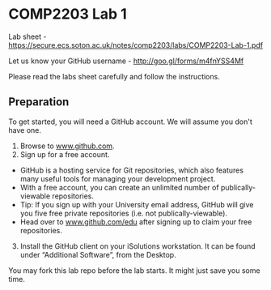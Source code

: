 # COMP2203 Lab 1

Lab sheet - https://secure.ecs.soton.ac.uk/notes/comp2203/labs/COMP2203-Lab-1.pdf

Let us know your GitHub username - http://goo.gl/forms/m4fnYSS4Mf 

Please read the labs sheet carefully and follow the instructions.

## Preparation
To get started, you will need a GitHub account. We will assume you don't have one.

1. Browse to www.github.com.
2. Sign up for a free account.
  * GitHub is a hosting service for Git repositories, which also features many useful tools for managing your development project.
  * With a free account, you can create an unlimited number of publically-viewable repositories. 
  * Tip: If you sign up with your University email address, GitHub will give you five free private repositories (i.e. not publically-viewable).
  * Head over to www.github.com/edu after signing up to claim your free repositories.
3. Install the GitHub client on your iSolutions workstation. It can be found under “Additional Software”, from the Desktop.

You may fork this lab repo before the lab starts. It might just save you some time.
